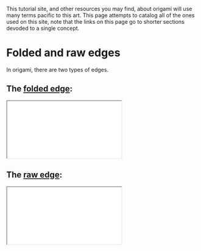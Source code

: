 This tutorial site, and other resources you may find, about origami will use many terms pacific to this art. 
This page attempts to catalog all of the ones used on this site, note that the links on this page go to shorter sections devoded to a single concept.
# Folded and raw edges

In origami, there are two types of edges.

## The [folded edge](foldededge.md):
<iframe src='/foldededge.html;'></iframe>


## The [raw edge](rawedge.md):
<iframe src='/rawedge.md'></iframe>

